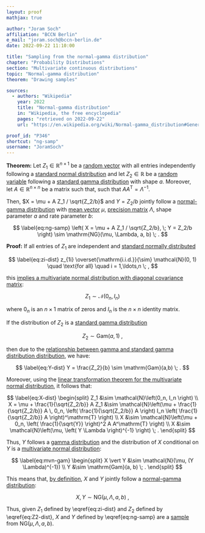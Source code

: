```yaml
---
layout: proof
mathjax: true

author: "Joram Soch"
affiliation: "BCCN Berlin"
e_mail: "joram.soch@bccn-berlin.de"
date: 2022-09-22 11:10:00

title: "Sampling from the normal-gamma distribution"
chapter: "Probability Distributions"
section: "Multivariate continuous distributions"
topic: "Normal-gamma distribution"
theorem: "Drawing samples"

sources:
  - authors: "Wikipedia"
    year: 2022
    title: "Normal-gamma distribution"
    in: "Wikipedia, the free encyclopedia"
    pages: "retrieved on 2022-09-22"
    url: "https://en.wikipedia.org/wiki/Normal-gamma_distribution#Generating_normal-gamma_random_variates"

proof_id: "P346"
shortcut: "ng-samp"
username: "JoramSoch"
---
```



**Theorem:** Let $Z_1 \in \mathbb{R}^{n \times 1}$ be a [random vector](/D/rvec) with all entries independently following a [standard normal distribution](/D/snorm) and let $Z_2 \in \mathbb{R}$ be a [random variable](/D/rvar) following a [standard gamma distribution](/D/sgam) with shape $a$. Moreover, let $A \in \mathbb{R}^{n \times n}$ be a matrix such that, such that $A A^\mathrm{T} = \Lambda^{-1}$.

Then, $X = \mu + A Z_1 / \sqrt{Z_2/b}$ and $Y = Z_2/b$ jointly follow a [normal-gamma distribution](/D/ng) with [mean vector](/D/mean-rvec) $\mu$, [precision matrix](/D/precmat) $\Lambda$, shape parameter $a$ and rate parameter $b$:

$$ \label{eq:ng-samp}
\left( X = \mu + A Z_1 / \sqrt{Z_2/b}, \; Y = Z_2/b \right) \sim \mathrm{NG}(\mu, \Lambda, a, b) \; .
$$


**Proof:** If all entries of $Z_1$ are independent and [standard normally distributed](/D/snorm)

$$ \label{eq:zi-dist}
z_{1i} \overset{\mathrm{i.i.d.}}{\sim} \mathcal{N}(0, 1) \quad \text{for all} \quad i = 1,\ldots,n \; ,
$$

this [implies a multivariate normal distribution with diagonal covariance matrix](/P/mvn-ind):

$$ \label{eq:Z1-dist}
Z_1 \sim \mathcal{N}\left(0_n, I_n \right)
$$

where $0_n$ is an $n \times 1$ matrix of zeros and $I_n$ is the $n \times n$ identity matrix.

If the distribution of $Z_2$ is a [standard gamma distribution](/D/sgam)

$$ \label{eq:Z2-dist}
Z_2 \sim \mathrm{Gam}(a, 1) \; ,
$$

then due to the [relationship between gamma and standard gamma distribution distribution](/P/gam-sgam), we have:

$$ \label{eq:Y-dist}
Y = \frac{Z_2}{b} \sim \mathrm{Gam}(a,b) \; .
$$

Moreover, using the [linear transformation theorem for the multivariate normal distribution](/P/mvn-ltt), it follows that:

$$ \label{eq:X-dist}
\begin{split}
Z_1 &\sim \mathcal{N}\left(0_n, I_n \right) \\
X = \mu + \frac{1}{\sqrt{Z_2/b}} A Z_1 &\sim \mathcal{N}\left(\mu + \frac{1}{\sqrt{Z_2/b}} A \, 0_n, \left( \frac{1}{\sqrt{Z_2/b}} A \right) I_n \left( \frac{1}{\sqrt{Z_2/b}} A \right)^\mathrm{T} \right) \\
X &\sim \mathcal{N}\left(\mu + 0_n, \left( \frac{1}{\sqrt{Y}} \right)^2 A A^\mathrm{T} \right) \\
X &\sim \mathcal{N}\left(\mu, \left( Y \Lambda \right)^{-1} \right) \; .
\end{split}
$$

Thus, $Y$ follows a [gamma distribution](/D/gam) and the distribution of $X$ conditional on $Y$ is a [multivariate normal distribution](/D/mvn):

$$ \label{eq:mvn-gam}
\begin{split}
X \vert Y &\sim \mathcal{N}(\mu, (Y \Lambda)^{-1}) \\
Y &\sim \mathrm{Gam}(a, b) \; .
\end{split}
$$

This means that, [by definition](/D/ng), $X$ and $Y$ jointly follow a [normal-gamma distribution](/D/ng):

$$ \label{eq:ng-samp-qed}
X,Y \sim \mathrm{NG}(\mu, \Lambda, a, b) \; ,
$$

Thus, given $Z_1$ defined by \eqref{eq:zi-dist} and $Z_2$ defined by \eqref{eq:Z2-dist}, $X$ and $Y$ defined by \eqref{eq:ng-samp} are a [sample](/D/samp) from $\mathrm{NG}(\mu, \Lambda, a, b)$.